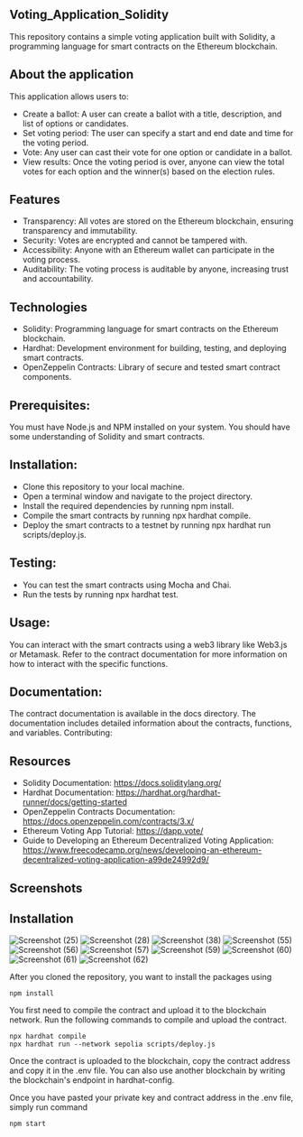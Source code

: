 ## Voting_Application_Solidity

This repository contains a simple voting application built with Solidity, a programming language for smart contracts on the Ethereum blockchain.

## About the application
This application allows users to:

* Create a ballot: A user can create a ballot with a title, description, and list of options or candidates.
* Set voting period: The user can specify a start and end date and time for the voting period.
* Vote: Any user can cast their vote for one option or candidate in a ballot.
* View results: Once the voting period is over, anyone can view the total votes for each option and the winner(s) based on the election rules.

## Features
* Transparency: All votes are stored on the Ethereum blockchain, ensuring transparency and immutability.
* Security: Votes are encrypted and cannot be tampered with.
* Accessibility: Anyone with an Ethereum wallet can participate in the voting process.
* Auditability: The voting process is auditable by anyone, increasing trust and accountability.

## Technologies 
* Solidity: Programming language for smart contracts on the Ethereum blockchain.
* Hardhat: Development environment for building, testing, and deploying smart contracts.
* OpenZeppelin Contracts: Library of secure and tested smart contract components.


## Prerequisites:

You must have Node.js and NPM installed on your system.
You should have some understanding of Solidity and smart contracts.

## Installation:

* Clone this repository to your local machine.
* Open a terminal window and navigate to the project directory.
* Install the required dependencies by running npm install.
* Compile the smart contracts by running npx hardhat compile.
* Deploy the smart contracts to a testnet by running npx hardhat run scripts/deploy.js.

## Testing:

* You can test the smart contracts using Mocha and Chai.
* Run the tests by running npx hardhat test.

## Usage:

You can interact with the smart contracts using a web3 library like Web3.js or Metamask.
Refer to the contract documentation for more information on how to interact with the specific functions.

## Documentation:

The contract documentation is available in the docs directory.
The documentation includes detailed information about the contracts, functions, and variables.
Contributing:

## Resources
* Solidity Documentation: https://docs.soliditylang.org/
* Hardhat Documentation: https://hardhat.org/hardhat-runner/docs/getting-started
* OpenZeppelin Contracts Documentation: https://docs.openzeppelin.com/contracts/3.x/
* Ethereum Voting App Tutorial: https://dapp.vote/
* Guide to Developing an Ethereum Decentralized Voting Application: https://www.freecodecamp.org/news/developing-an-ethereum-decentralized-voting-application-a99de24992d9/

## Screenshots


## Installation
![Screenshot (25)](https://github.com/rahulpra045/Voting_Application_Solidity/assets/98214910/89b448ce-7441-43e1-befe-fc7d2b4405cf)
![Screenshot (28)](https://github.com/rahulpra045/Voting_Application_Solidity/assets/98214910/08199442-ee90-43c4-b922-f026cf998fbb)
![Screenshot (38)](https://github.com/rahulpra045/Voting_Application_Solidity/assets/98214910/4208f392-caeb-4493-b9d8-8520d9cfd7ec)
![Screenshot (55)](https://github.com/rahulpra045/Voting_Application_Solidity/assets/98214910/bb360d45-491d-4d32-8a38-c14e0f8cc401)
![Screenshot (56)](https://github.com/rahulpra045/Voting_Application_Solidity/assets/98214910/176fe491-c820-47d9-b61a-98cce7eaada3)
![Screenshot (57)](https://github.com/rahulpra045/Voting_Application_Solidity/assets/98214910/2d2c6fba-0aae-4cbf-9f0a-00f58e719ee4)
![Screenshot (59)](https://github.com/rahulpra045/Voting_Application_Solidity/assets/98214910/b1f0cab0-7e0b-4e98-9baa-ef8825fc3554)
![Screenshot (60)](https://github.com/rahulpra045/Voting_Application_Solidity/assets/98214910/887fdcac-9480-43b3-a012-34d334422328)
![Screenshot (61)](https://github.com/rahulpra045/Voting_Application_Solidity/assets/98214910/c9720fd9-d7ce-49c7-a6f4-c90a60308cc7)
![Screenshot (62)](https://github.com/rahulpra045/Voting_Application_Solidity/assets/98214910/fbe1a298-21d5-4f55-8414-a412bdd45d7c)


After you cloned the repository, you want to install the packages using

```shell
npm install
```

You first need to compile the contract and upload it to the blockchain network. Run the following commands to compile and upload the contract.

```shell
npx hardhat compile
npx hardhat run --network sepolia scripts/deploy.js
```

Once the contract is uploaded to the blockchain, copy the contract address and copy it in the .env file. You can also use another blockchain by writing the blockchain's endpoint in hardhat-config.

Once you have pasted your private key and contract address in the .env file, simply run command

```shell
npm start
```
